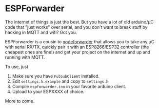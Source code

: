 # ESPForwarder

The internet of things is just the best. But you have a lot of old arduino/µC code that "just works" over serial, and you don't want to break stuff by hacking in MQTT and wifi? Got you.

ESPForwarder is a cousin to [nodeforwarder](https://github.com/dansteingart/nodeforwarder) that allows you to take any µC with serial RX/TX, quickly pair it with an ESP8266/ESP32 controller (the cheapest ones are fine!) and get your project on the internet and up and running with MQTT.

To use, just
1. Make sure you have `PubSubClient` installed.
2. Edit `settings.h.example` and copy to `settings.h`
3. Compile `espforwarder.ino` in your favorite arduino client.
4. Upload to your ESPXXXX of choice.


More to come.